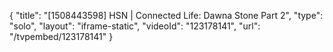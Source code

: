 {
    "title": "[1508443598] HSN | Connected Life: Dawna Stone Part 2",
    "type": "solo",
    "layout": "iframe-static",
    "videoId": "123178141",
    "url": "\/tvpembed\/123178141"
}